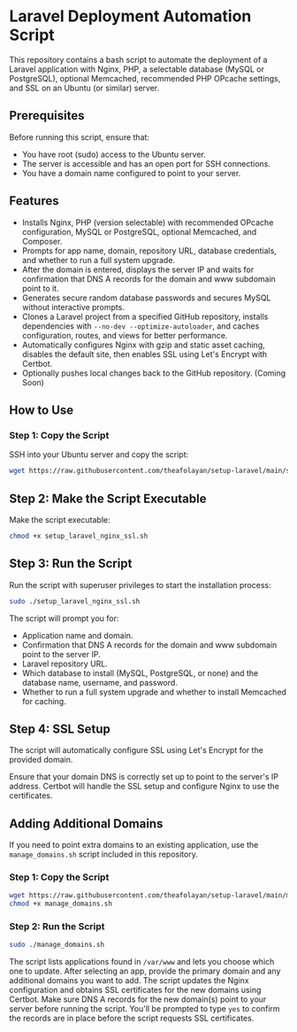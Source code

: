 # Laravel Deployment Automation Script

This repository contains a bash script to automate the deployment of a Laravel application with Nginx, PHP, a selectable database (MySQL or PostgreSQL), optional Memcached, recommended PHP OPcache settings, and SSL on an Ubuntu (or similar) server.

## Prerequisites

Before running this script, ensure that:
- You have root (sudo) access to the Ubuntu server.
- The server is accessible and has an open port for SSH connections.
- You have a domain name configured to point to your server.

## Features

- Installs Nginx, PHP (version selectable) with recommended OPcache configuration, MySQL or PostgreSQL, optional Memcached, and Composer.
- Prompts for app name, domain, repository URL, database credentials, and whether to run a full system upgrade.
- After the domain is entered, displays the server IP and waits for confirmation that DNS A records for the domain and www subdomain point to it.
- Generates secure random database passwords and secures MySQL without interactive prompts.
- Clones a Laravel project from a specified GitHub repository, installs dependencies with `--no-dev --optimize-autoloader`, and caches configuration, routes, and views for better performance.
- Automatically configures Nginx with gzip and static asset caching, disables the default site, then enables SSL using Let's Encrypt with Certbot.
- Optionally pushes local changes back to the GitHub repository. (Coming Soon)

## How to Use

### Step 1: Copy the Script

SSH into your Ubuntu server and copy the script:

```bash
wget https://raw.githubusercontent.com/theafolayan/setup-laravel/main/setup_laravel_nginx_ssl.sh
```

## Step 2: Make the Script Executable
Make the script executable: 

```bash 
chmod +x setup_laravel_nginx_ssl.sh
```
## Step 3: Run the Script
Run the script with superuser privileges to start the installation process:

```bash
sudo ./setup_laravel_nginx_ssl.sh
```
The script will prompt you for:

- Application name and domain.
- Confirmation that DNS A records for the domain and www subdomain point to the server IP.
- Laravel repository URL.
- Which database to install (MySQL, PostgreSQL, or none) and the database name, username, and password.
- Whether to run a full system upgrade and whether to install Memcached for caching.

## Step 4: SSL Setup
The script will automatically configure SSL using Let's Encrypt for the provided domain.

Ensure that your domain DNS is correctly set up to point to the server's IP address. Certbot will handle the SSL setup and configure Nginx to use the certificates.

## Adding Additional Domains

If you need to point extra domains to an existing application, use the `manage_domains.sh` script included in this repository.

### Step 1: Copy the Script

```bash
wget https://raw.githubusercontent.com/theafolayan/setup-laravel/main/manage_domains.sh
chmod +x manage_domains.sh
```

### Step 2: Run the Script

```bash
sudo ./manage_domains.sh
```

The script lists applications found in `/var/www` and lets you choose which one to update. After selecting an app, provide the primary domain and any additional domains you want to add. The script updates the Nginx configuration and obtains SSL certificates for the new domains using Certbot.
Make sure DNS A records for the new domain(s) point to your server before running the script. You'll be prompted to type `yes` to confirm the records are in place before the script requests SSL certificates.
